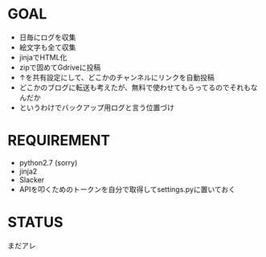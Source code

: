 # GOAL
- 日毎にログを収集
- 絵文字も全て収集
- jinjaでHTML化
- zipで固めてGdriveに投稿
- ↑を共有設定にして、どこかのチャンネルにリンクを自動投稿
- どこかのブログに転送も考えたが、無料で使わせてもらってるのでそれもなんだか
- というわけでバックアップ用ログと言う位置づけ

# REQUIREMENT
- python2.7 (sorry)
- jinja2
- Slacker
- APIを叩くためのトークンを自分で取得してsettings.pyに置いておく

# STATUS
まだアレ

